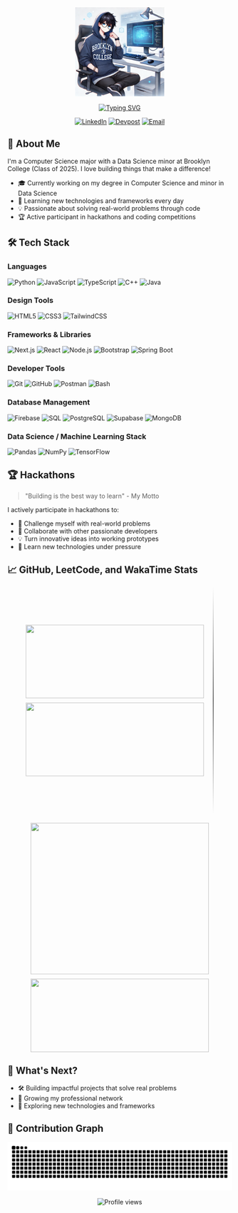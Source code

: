 <div align="center">
  <!-- Profile picture -->
  <img src="https://raw.githubusercontent.com/walletkun/walletkun/main/asset/pfp_anime.webp" 
      width="200" 
      height="200" />
  <p></p>
  <!-- Animated typing text -->
  <a href="https://github.com/walletkun">
    <img src="https://readme-typing-svg.demolab.com?font=GeistMono&size=30&duration=3000&pause=1000&color=b6c1ca&center=true&vCenter=true&width=435&lines=I'm+Fei+Lin;Software+Engineer;Full+Stack+Developer;Data+Scientist" alt="Typing SVG" />  
  </a>

  <!-- Social badges -->
  <p>
    <a href="https://www.linkedin.com/in/fei-lincs/"><img src="https://img.shields.io/badge/LinkedIn-0077B5?style=for-the-badge&logo=linkedin&logoColor=white" alt="LinkedIn" /></a>
    <a href="https://devpost.com/walletkun/"><img src="https://img.shields.io/badge/Devpost-003E54?style=for-the-badge&logo=Devpost&logoColor=white" alt="Devpost" /></a>
    <a href="mailto:feilinpersonal@gmail.com"><img src="https://img.shields.io/badge/Gmail-D14836?style=for-the-badge&logo=gmail&logoColor=white" alt="Email" /></a>
  </p>
</div>

## 🚀 About Me

I'm a Computer Science major with a Data Science minor at Brooklyn College (Class of 2025). I love building things that make a difference!

- 🎓 Currently working on my degree in Computer Science and minor in Data Science
- 🌱 Learning new technologies and frameworks every day
- 💡 Passionate about solving real-world problems through code
- 🏆 Active participant in hackathons and coding competitions

## 🛠️ Tech Stack

### Languages

<p>
  <img alt="Python" src="https://img.shields.io/badge/Python-3776AB?style=for-the-badge&logo=python&logoColor=white" />
  <img alt="JavaScript" src="https://img.shields.io/badge/JavaScript-F7DF1E?style=for-the-badge&logo=javascript&logoColor=black" />
  <img alt="TypeScript" src="https://img.shields.io/badge/TypeScript-3178C6?style=for-the-badge&logo=Typescript&logoColor=white" />
  <img alt="C++" src="https://img.shields.io/badge/C++-00599C?style=for-the-badge&logo=C%2B%2B&logoColor=white" />
  <img alt="Java" src="https://img.shields.io/badge/Java-ED8B00?style=for-the-badge&logo=openjdk&logoColor=white" />
</p>

### Design Tools

<p>
  <img alt="HTML5" src="https://img.shields.io/badge/HTML5-E34F26?style=for-the-badge&logo=html5&logoColor=white" />
  <img alt="CSS3" src="https://img.shields.io/badge/CSS3-1572B6?style=for-the-badge&logo=css3&logoColor=white" />  
  <img alt="TailwindCSS" src="https://img.shields.io/badge/Tailwind_CSS-38B2AC?style=for-the-badge&logo=tailwind-css&logoColor=white" />
</p>

### Frameworks & Libraries

<p>
  <img alt="Next.js" src="https://img.shields.io/badge/Next.js-000000?style=for-the-badge&logo=next.js&logoColor=white" />
  <img alt="React" src="https://img.shields.io/badge/React-20232A?style=for-the-badge&logo=react&logoColor=61DAFB" />
  <img alt="Node.js" src="https://img.shields.io/badge/Node.js-43853D?style=for-the-badge&logo=node.js&logoColor=white" />
  <img alt="Bootstrap" src="https://img.shields.io/badge/Bootstrap-563D7C?style=for-the-badge&logo=bootstrap&logoColor=white" />
  <img alt="Spring Boot" src="https://img.shields.io/badge/Spring_Boot-6DB33F?style=for-the-badge&logo=spring&logoColor=white" />
</p>

### Developer Tools

<p>
  <img alt="Git" src="https://img.shields.io/badge/Git-F05032?style=for-the-badge&logo=git&logoColor=white" />
  <img alt="GitHub" src="https://img.shields.io/badge/GitHub-100000?style=for-the-badge&logo=github&logoColor=white" />
  <img alt="Postman" src="https://img.shields.io/badge/Postman-FF6C37?style=for-the-badge&logo=postman&logoColor=white" />
  <img alt="Bash" src="https://img.shields.io/badge/Bash-4EAA25?style=for-the-badge&logo=gnubash&logoColor=white" />
</p>

### Database Management

<p>
  <img alt="Firebase" src="https://img.shields.io/badge/Firebase-FFCA28?style=for-the-badge&logo=firebase&logoColor=black" />
  <img alt="SQL" src="https://img.shields.io/badge/SQL-003B57?style=for-the-badge&labelColor=black&logo=sqlite&logoColor=white" />
  <img alt="PostgreSQL" src="https://img.shields.io/badge/postgresql-4169e1?style=for-the-badge&logo=postgresql&logoColor=white" />
  <img alt='Supabase' src='https://shields.io/badge/supabase-black?logo=supabase&style=for-the-badge' />
  <img alt='MongoDB' src='https://img.shields.io/badge/-MongoDB-13aa52?style=for-the-badge&logo=mongodb&logoColor=white' />
</p>

### Data Science / Machine Learning Stack

<p>
  <img alt="Pandas" src="https://img.shields.io/badge/Pandas-150458?style=for-the-badge&logo=pandas&logoColor=white" />
  <img alt="NumPy" src="https://img.shields.io/badge/NumPy-013243?style=for-the-badge&logo=numpy&logoColor=white" />
  <img alt='TensorFlow' src="https://img.shields.io/badge/Tensorflow-red?style=for-the-badge&logo=Tensorflow&logoColor=white"/>
</p>

## 🏆 Hackathons

> "Building is the best way to learn" - My Motto

I actively participate in hackathons to:

- 🚀 Challenge myself with real-world problems
- 🤝 Collaborate with other passionate developers
- 💡 Turn innovative ideas into working prototypes
- 🌱 Learn new technologies under pressure

## 📈 GitHub, LeetCode, and WakaTime Stats

<div style="display: flex; justify-content: center; align-items: center; gap: 20px; flex-wrap: wrap;">
  <div style="display: flex; flex-direction: column; align-items: center;">
    <img src="https://github-readme-stats.vercel.app/api?username=walletkun&show_icons=true&theme=dark&hide_border=true&count_private=true&hide=contribs,prs&title_color=ff69b4&text_color=9f9f9f&icon_color=ff69b4&bg_color=0d1117" 
      width="400px" 
      height="165px"
      style="margin-bottom: 10px" />
    <img src="https://github-readme-stats-walletkuns-projects.vercel.app/api/wakatime?username=walletkun&theme=dark&hide_border=true&title_color=ff69b4&text_color=9f9f9f&bg_color=0d1117" width="400px" height="165px" />

  </div>

  <div style="width: 2px; height: 510px; background: linear-gradient(180deg, transparent, #666, transparent);"></div>

  <div style="display: flex; flex-direction: column; align-items: center;">
    <img src="https://leetcard.jacoblin.cool/walletkun?theme=dark&font=Nunito&ext=heatmap&hide_border=true&border=0&radius=20" 
      width="400px"
      height="340px" 
      style="margin-bottom: 10px;" />
    <img src="https://github-readme-stats-walletkuns-projects.vercel.app/api/wakatime?username=walletkun&theme=dark&hide_border=true&title_color=ff69b4&text_color=9f9f9f&bg_color=0d1117" width="400px" height="165px" />


  </div>
</div>

## 🎯 What's Next?

- 🛠️ Building impactful projects that solve real problems
- 🤝 Growing my professional network
- 📱 Exploring new technologies and frameworks

## 🐍 Contribution Graph

![Snake animation](https://raw.githubusercontent.com/walletkun/walletkun/output/github-contribution-grid-snake-dark.svg)

<div align="center">
  <img src="https://komarev.com/ghpvc/?username=walletkun&color=blueviolet" alt="Profile views" />
</div>

